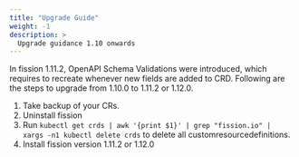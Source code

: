 ```yaml
---
title: "Upgrade Guide"
weight: -1
description: >
  Upgrade guidance 1.10 onwards
---
```


In fission 1.11.2, OpenAPI Schema Validations were introduced, which requires to recreate whenever new fields are added to CRD. Following are the steps to upgrade from 1.10.0 to 1.11.2 or 1.12.0.

1. Take backup of your CRs.
2. Uninstall fission
3. Run `kubectl get crds | awk '{print $1}' | grep "fission.io" | xargs -n1 kubectl delete crds` to delete all customresourcedefinitions.
4. Install fission version 1.11.2 or 1.12.0